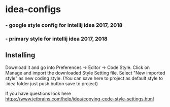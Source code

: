 # idea-configs

### - google style config for intellij idea 2017, 2018
### - primary style for intellij idea 2017, 2018

## Installing
Download it and go into Preferences -> Editor -> Code Style. Click on Manage and import the downloaded Style Setting file. Select "New imported style" as new coding style. (You can save here to project as default style to .idea folder just push button save to project)

If you have questions look here
https://www.jetbrains.com/help/idea/copying-code-style-settings.html
